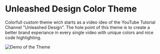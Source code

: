 # Unleashed Design Color Theme

Colorfull custom theme wich starts as a video ideo of the YouTube Tutorial Channel "Unleashed Design". The hole point of this theme is to create a better brand experiance in every single video with unique colors and nice code highlighting.

![Demo of the Theme](https://i.ibb.co/9cDnnKy/Bildschirmfoto-2021-03-26-um-00-40-56.png)

